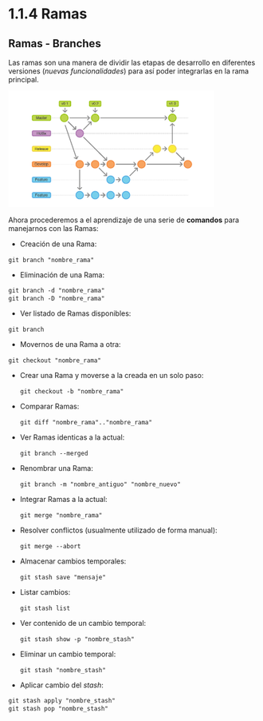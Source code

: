 # **1.1.4 Ramas**
## **Ramas - Branches**
Las ramas son una manera de dividir las etapas de desarrollo en diferentes versiones (_nuevas funcionalidades_) para así poder integrarlas en la rama principal.

![](https://github.com/XescoC/IS-28/raw/i72ruvea/images/ramas.PNG)

Ahora procederemos a el aprendizaje de una serie de **comandos** para manejarnos con las Ramas:


 * Creación de una Rama:

 `git branch "nombre_rama"`


 * Eliminación de una Rama:

 ```Shell
 git branch -d "nombre_rama"
 git branch -D "nombre_rama"
 ```

 * Ver listado de Ramas disponibles:

  `git branch`


*  Movernos de una Rama a otra:

  `git checkout "nombre_rama"`


* Crear una Rama y moverse a la creada en un solo paso:

  `git checkout -b "nombre_rama"`


* Comparar Ramas:

  `git diff "nombre_rama".."nombre_rama"`


* Ver Ramas identicas a la actual:

  `git branch --merged`


* Renombrar una Rama:

  `git branch -m "nombre_antiguo" "nombre_nuevo"`


* Integrar Ramas a la actual:

  `git merge "nombre_rama"`


* Resolver conflictos (usualmente utilizado de forma manual):

  `git merge --abort`


* Almacenar cambios temporales:

  `git stash save "mensaje"`


* Listar cambios:

  `git stash list`

* Ver contenido de un cambio temporal:

  `git stash show -p "nombre_stash"`


* Eliminar un cambio temporal:

  `git stash "nombre_stash"`


* Aplicar cambio del *stash*:

```Shell
git stash apply "nombre_stash"
git stash pop "nombre_stash"
```
